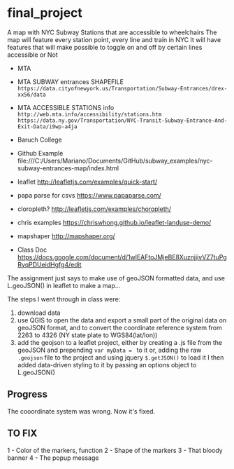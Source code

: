 # final_project
A map with
NYC Subway Stations that are accessible to wheelchairs
The map will feature every station point, every line and train in NYC
It will have features that will make possible to toggle on and off by
certain lines
accessible or Not

* MTA

* MTA SUBWAY entrances SHAPEFILE
`https://data.cityofnewyork.us/Transportation/Subway-Entrances/drex-xx56/data`

* MTA ACCESSIBLE STATIONS info
`http://web.mta.info/accessibility/stations.htm`
`https://data.ny.gov/Transportation/NYC-Transit-Subway-Entrance-And-Exit-Data/i9wp-a4ja`

* Baruch College


* Github Example
file:///C:/Users/Mariano/Documents/GitHub/subway_examples/nyc-subway-entrances-map/index.html

* leaflet
http://leafletjs.com/examples/quick-start/

* papa parse for csvs
https://www.papaparse.com/

* cloropleth?
http://leafletjs.com/examples/choropleth/

* chris examples
https://chriswhong.github.io/leaflet-landuse-demo/

* mapshaper
http://mapshaper.org/

* Class Doc
https://docs.google.com/document/d/1wlEAFtoJMjeBE8XuznjjivVZ7tuPgRyqPDUeidHgfg4/edit

The assignment just says to make use of geoJSON formatted data, and use L.geoJSON() in leaflet to make a map...

The steps I went through in class were:
1) download data
2) use QGIS to open the data and export a small part of the original data on geoJSON format, and to convert the coordinate reference system from 2263 to 4326 (NY state plate to WGS84(lat/lon))
3) add the geojson to a leaflet project, either by creating a .js file from the geoJSON and prepending `var myData = ` to it
or, adding the raw `.geojson` file to the project and using jquery `$.getJSON()` to load it
I then added data-driven styling to it by passing an options object to L.geoJSON()

## Progress
The cooordinate system was wrong. Now it's fixed.

## TO FIX
1 - Color of the markers, function
2 - Shape of the markers
3 - That bloody banner
4 - The popup message
